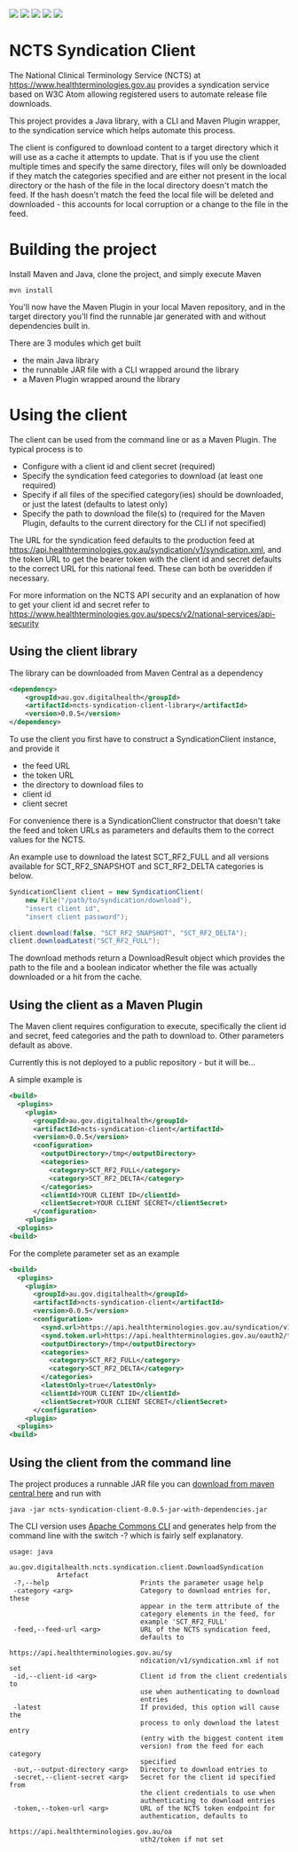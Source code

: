 ![](https://circleci.com/gh/dionmcm/ncts-syndication-client/tree/master.svg?style=shield&circle-token=:circle-token) ![](https://sonarcloud.io/api/project_badges/measure?project=au.gov.digitalhealth%3Ancts-syndication-client&metric=alert_status) ![](https://sonarcloud.io/api/project_badges/measure?project=au.gov.digitalhealth%3Ancts-syndication-client&metric=coverage) ![](https://sonarcloud.io/api/project_badges/measure?project=au.gov.digitalhealth%3Ancts-syndication-client&metric=security_rating) ![](https://sonarcloud.io/api/project_badges/measure?project=au.gov.digitalhealth%3Ancts-syndication-client&metric=ncloc)
# NCTS Syndication Client

The National Clinical Terminology Service (NCTS) at
https://www.healthterminologies.gov.au provides a syndication service based on
W3C Atom allowing registered users to automate release file downloads.

This project provides a Java library, with a CLI and Maven Plugin wrapper, to
the syndication service which helps automate this process.

The client is configured to download content to a target directory which it will
use as a cache it attempts to update. That is if you use the client multiple
times and specify the same directory, files will only be downloaded if they
match the categories specified and are either not present in the local directory
or the hash of the file in the local directory doesn't match the feed. If the
hash doesn't match the feed the local file will be deleted and downloaded - this
accounts for local corruption or a change to the file in the feed.

# Building the project

Install Maven and Java, clone the project, and simply execute Maven

```
mvn install
```

You'll now have the Maven Plugin in your local Maven repository, and in the
target directory you'll find the runnable jar generated with and without
dependencies built in.

There are 3 modules which get built

* the main Java library
* the runnable JAR file with a CLI wrapped around the library
* a Maven Plugin wrapped around the library

# Using the client

The client can be used from the command line or as a Maven Plugin. The typical
process is to

* Configure with a client id and client secret (required)
* Specify the syndication feed categories to download (at least one required)
* Specify if all files of the specified category(ies) should be downloaded, or
  just the latest (defaults to latest only)
* Specify the path to download the file(s) to (required for the Maven Plugin,
  defaults to the current directory for the CLI if not specified)

The URL for the syndication feed defaults to the production feed at
https://api.healthterminologies.gov.au/syndication/v1/syndication.xml, and the
token URL to get the bearer token with the client id and secret defaults to the
correct URL for this national feed. These can both be overidden if necessary.

For more information on the NCTS API security and an explanation of how to get
your client id and secret refer to
https://www.healthterminologies.gov.au/specs/v2/national-services/api-security

## Using the client library

The library can be downloaded from Maven Central as a dependency

```xml
<dependency>
    <groupId>au.gov.digitalhealth</groupId>
    <artifactId>ncts-syndication-client-library</artifactId>
    <version>0.0.5</version>
</dependency>
```

To use the client you first have to construct a SyndicationClient instance, and
provide it

* the feed URL
* the token URL
* the directory to download files to
* client id
* client secret

For convenience there is a SyndicationClient constructor that doesn't take the
feed and token URLs as parameters and defaults them to the correct values for
the NCTS.

An example use to download the latest SCT_RF2_FULL and all versions available
for SCT_RF2_SNAPSHOT and SCT_RF2_DELTA categories is below.

```java
SyndicationClient client = new SyndicationClient(
    new File("/path/to/syndication/download"),
    "insert client id",
    "insert client password");

client.download(false, "SCT_RF2_SNAPSHOT", "SCT_RF2_DELTA");
client.downloadLatest("SCT_RF2_FULL");
```

The download methods return a DownloadResult object which provides the path to
the file and a boolean indicator whether the file was actually downloaded or a
hit from the cache.

## Using the client as a Maven Plugin

The Maven client requires configuration to execute, specifically the client id
and secret, feed categories and the path to download to. Other parameters
default as above.

Currently this is not deployed to a public repository - but it will be...

A simple example is

```xml
<build>
  <plugins>
    <plugin>
      <groupId>au.gov.digitalhealth</groupId>
      <artifactId>ncts-syndication-client</artifactId>
      <version>0.0.5</version>
      <configuration>
        <outputDirectory>/tmp</outputDirectory>
        <categories>
          <category>SCT_RF2_FULL</category>
          <category>SCT_RF2_DELTA</category>
        </categories>
        <clientId>YOUR CLIENT ID</clientId>
        <clientSecret>YOUR CLIENT SECRET</clientSecret>
      </configuration>
    <plugin>
  <plugins>
<build>
```

For the complete parameter set as an example

```xml
<build>
  <plugins>
    <plugin>
      <groupId>au.gov.digitalhealth</groupId>
      <artifactId>ncts-syndication-client</artifactId>
      <version>0.0.5</version>
      <configuration>
        <synd.url>https://api.healthterminologies.gov.au/syndication/v1/syndication.xml</synd.url>
        <synd.token.url>https://api.healthterminologies.gov.au/oauth2/token</synd.token.url>
        <outputDirectory>/tmp</outputDirectory>
        <categories>
          <category>SCT_RF2_FULL</category>
          <category>SCT_RF2_DELTA</category>
        </categories>
        <latestOnly>true</latestOnly>
        <clientId>YOUR CLIENT ID</clientId>
        <clientSecret>YOUR CLIENT SECRET</clientSecret>
      </configuration>
    <plugin>
  <plugins>
<build>
```

## Using the client from the command line

The project produces a runnable JAR file you can
[download from maven central here](https://search.maven.org/remotecontent?filepath=com/github/dionmcm/ncts-syndication-client-cli/0.0.5/ncts-syndication-client-cli-0.0.5-jar-with-dependencies.jar)
and run with

```
java -jar ncts-syndication-client-0.0.5-jar-with-dependencies.jar
```

The CLI version uses
[Apache Commons CLI](https://commons.apache.org/proper/commons-cli/) and
generates help from the command line with the switch -? which is fairly self
explanatory.

```
usage: java
            au.gov.digitalhealth.ncts.syndication.client.DownloadSyndication
            Artefact
 -?,--help                       Prints the parameter usage help
 -category <arg>                 Category to download entries for, these
                                 appear in the term attribute of the
                                 category elements in the feed, for
                                 example 'SCT_RF2_FULL'
 -feed,--feed-url <arg>          URL of the NCTS syndication feed,
                                 defaults to
                                 https://api.healthterminologies.gov.au/sy
                                 ndication/v1/syndication.xml if not set
 -id,--client-id <arg>           Client id from the client credentials to
                                 use when authenticating to download
                                 entries
 -latest                         If provided, this option will cause the
                                 process to only download the latest entry
                                 (entry with the biggest content item
                                 version) from the feed for each category
                                 specified
 -out,--output-directory <arg>   Directory to download entries to
 -secret,--client-secret <arg>   Secret for the client id specified from
                                 the client credentials to use when
                                 authenticating to download entries
 -token,--token-url <arg>        URL of the NCTS token endpoint for
                                 authentication, defaults to
                                 https://api.healthterminologies.gov.au/oa
                                 uth2/token if not set
```
